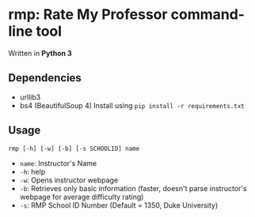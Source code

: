 # rmp: Rate My Professor command-line tool

Written in **Python 3**

## Dependencies
* urllib3
* bs4 (BeautifulSoup 4)
Install using `pip install -r requirements.txt`

## Usage
`rmp [-h] [-w] [-b] [-s SCHOOLID] name`
* `name`: Instructor's Name
* `-h`: help
* `-w`: Opens instructor webpage
* `-b`: Retrieves only basic information (faster, doesn't parse instructor's webpage for average difficulty rating)
* `-s`: RMP School ID Number (Default = 1350, Duke University)

